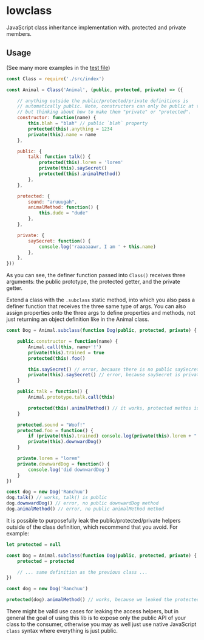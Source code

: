 
lowclass
========

JavaScript class inheritance implementation with. protected and private members.

Usage
-----

(See many more examples in the [test file](./test.js))

```js
const Class = require('./src/index')

const Animal = Class('Animal', (public, protected, private) => ({

    // anything outside the public/protected/private definitions is
    // automatically public. Note, constructors can only be public at the moment,
    // but thinking about how to make them "private" or "protected".
    constructor: function(name) {
        this.blah = "blah" // public `blah` property
        protected(this).anything = 1234
        private(this).name = name
    },

    public: {
        talk: function talk() {
            protected(this).lorem = 'lorem'
            private(this).saySecret()
            protected(this).animalMethod()
        },
    },

    protected: {
        sound: "aruuugah",
        animalMethod: function() {
            this.dude = "dude"
        },
    },

    private: {
        saySecret: function() {
            console.log('raaaaaawr, I am ' + this.name)
        },
    },
}))
```

As you can see, the definer function passed into `Class()` receives three
arguments: the public prototype, the protected getter, and the private getter.

Extend a class with the `.subclass` static method, into which you also pass a
definer function that receives the three same type of args. You can also assign
properties onto the three args to define properties and methods, not just
returning an object definition like in the Animal class.

```js
const Dog = Animal.subclass(function Dog(public, protected, private) {

    public.constructor = function(name) {
        Animal.call(this, name+'!')
        private(this).trained = true
        protected(this).foo()

        this.saySecret() // error, because there is no public saySecret method
        private(this).saySecret() // error, because saySecret is private in the above Animal class
    }

    public.talk = function() {
        Animal.prototype.talk.call(this)

        protected(this).animalMethod() // it works, protected methos is available in all sub classes.
    }

    protected.sound = "Woof!"
    protected.foo = function() {
        if (private(this).trained) console.log(private(this).lorem + "!")
        private(this).downwardDog()
    }

    private.lorem = "lorem"
    private.downwardDog = function() {
        console.log('did downwardDog')
    }
})

const dog = new Dog('Ranchuu')
dog.talk() // works, talk() is public
dog.downwardDog() // error, no public downwardDog method
dog.animalMethod() // error, no public animalMethod method
```

It is possible to purposefully leak the public/protected/private helpers outside
of the class definition, which recommend that you avoid. For example:

```js
let protected = null

const Dog = Animal.subclass(function Dog(public, protected, private) {
    protected = protected

    // ... same definition as the previous class ...
})

const dog = new Dog('Ranchuu')

protected(dog).animalMethod() // works, because we leaked the protected helper outside of the class definition.
```

There might be valid use cases for leaking the access helpers, but in general
the goal of using this lib is to expose only the public API of your class to
the consumer, otherwise you may as well just use native JavaScript `class`
syntax where everything is just public.
